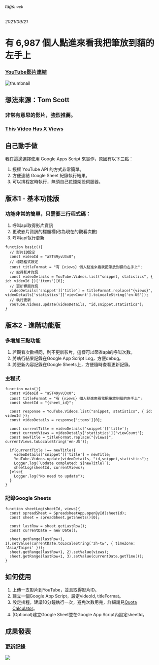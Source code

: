 ###### tags: `web`
###### 2021/09/21

# 有 6,987 個人點進來看我把筆放到貓的左手上

### [YouTube影片連結](https://youtu.be/aST49yvU3x0)
![thumbnail](https://i.imgur.com/hYEUdS8.png)

## 想法來源：Tom Scott

### 非常有意思的影片，強烈推薦。

### [This Video Has X Views](https://youtu.be/BxV14h0kFs0)

## 自己動手做

我在這邊選擇使用 Google Apps Script 來實作，原因有以下三點：

1. 授權 YouTube API 的方式非常簡單。
2. 方便連結 Google Sheet 紀錄執行結果。
3. 可以排程定時執行，無須自己花錢架設伺服器。

## 版本1 - 基本功能版

### 功能非常的簡單，只需要三行程式碼：
1. 呼叫api取得影片資訊
2. 更改影片資訊的標題欄(改為現在的觀看次數)
3. 呼叫api執行更新


```javascript=
function basic(){
  // 影片ID設定
  const videoId = "aST49yvU3x0";
  // 標題格式設定
  const titleFormat = "有 {views} 個人點進來看我把筆放到貓的左手上";
  // 取得影片資訊
  const videoDetails = YouTube.Videos.list("snippet, statistics", { id: videoId })['items'][0];
  // 更新標題資訊
  videoDetails['snippet']['title'] = titleFormat.replace("{views}", videoDetails['statistics']['viewCount'].toLocaleString('en-US'));
  // 執行更新
  YouTube.Videos.update(videoDetails, "id,snippet,statistics");
}
```



## 版本2 - 進階功能版

### 多增加三點功能
1. 若觀看次數相同，則不更新影片，這樣可以節省api的呼叫次數。
2. 將執行結果記錄在Google App Script Log，方便debug。
3. 將更新內容記錄在Google Sheets上，方便隨時查看更新記錄。

### 主程式
```javascript=
function main(){
  const videoId = "aST49yvU3x0";
  const titleFormat = "有 {views} 個人點進來看我把筆放到貓的左手上";
  const sheetId = "{sheet_id}";

  const response = YouTube.Videos.list("snippet, statistics", { id: videoId });
  const videoDetails = response['items'][0];

  const currentTitle = videoDetails['snippet']['title'];
  const currentViews = videoDetails['statistics']['viewCount'];
  const newTitle = titleFormat.replace("{views}", currentViews.toLocaleString('en-US'));

  if(currentTitle !== newTitle){
    videoDetails['snippet']['title'] = newTitle;
    YouTube.Videos.update(videoDetails, "id,snippet,statistics");
    Logger.log(`Update completed: ${newTitle}`);
    sheetLog(sheetId, currentViews);
  }else{
    Logger.log("No need to update");
  }
}
```
### 記錄Google Sheets
```javascript=
function sheetLog(sheetId, views){
  const spreadSheet = SpreadsheetApp.openById(sheetId);
  const sheet = spreadSheet.getSheets()[0];

  const lastRow = sheet.getLastRow();
  const currentDate = new Date();

  sheet.getRange(lastRow+1, 1).setValue(currentDate.toLocaleString('zh-tw', { timeZone: 'Asia/Taipei' }));
  sheet.getRange(lastRow+1, 2).setValue(views);
  sheet.getRange(lastRow+1, 3).setValue(currentDate.getTime());
}
```

## 如何使用

1. 上傳一支影片到YouTube，並且取得影片ID。
2. 建立一個Google App Script，設定videoId, titleFormat。
3. 設定排程，建議10分鐘執行一次，避免次數用完，詳細請見[Quota Calculator](https://developers.google.com/youtube/v3/determine_quota_cost)。
4. (Optional)建立Google Sheet並在Google App Script內設定sheetId。

## 成果發表

### 更新記錄
![](https://i.imgur.com/tABUTAK.png)
